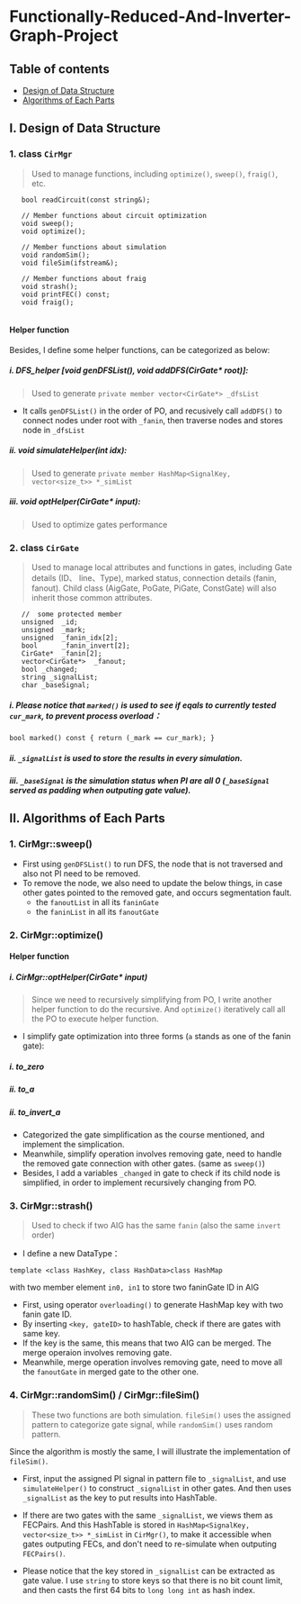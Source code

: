 # Functionally-Reduced-And-Inverter-Graph-Project

## Table of contents
* [Design of Data Structure](#Design-of-Data-Structure)
* [Algorithms of Each Parts](#Algorithms-of-Each-Parts)


## I. Design of Data Structure
### 1. class `CirMgr`
> Used to manage functions, including `optimize()`, `sweep()`, `fraig()`, etc.

```
   bool readCircuit(const string&);

   // Member functions about circuit optimization
   void sweep();
   void optimize();

   // Member functions about simulation
   void randomSim();
   void fileSim(ifstream&);

   // Member functions about fraig
   void strash();
   void printFEC() const;
   void fraig();
   
```

#### Helper function

Besides, I define some helper functions, can be categorized as below:


##### i. DFS_helper [void genDFSList(), void addDFS(CirGate* root)]: 
> Used to generate ```private member vector<CirGate*> _dfsList```
- It calls `genDFSList()` in the order of PO, and recusively call `addDFS()` to connect nodes under root with `_fanin`, then traverse nodes and stores node in `_dfsList`

##### ii. void simulateHelper(int idx): 
> Used to generate ```private member HashMap<SignalKey, vector<size_t>> *_simList```

##### iii. void optHelper(CirGate* input):
> Used to optimize gates performance

### 2. class `CirGate`
> Used to manage local attributes and functions in gates, including Gate details (ID、 line、Type), marked status, connection details (fanin, fanout). Child class (AigGate, PoGate, PiGate, ConstGate) will also inherit those common attributes.

```
   //  some protected member
   unsigned  _id;
   unsigned  _mark;
   unsigned  _fanin_idx[2];
   bool      _fanin_invert[2];
   CirGate*  _fanin[2];
   vector<CirGate*>  _fanout;
   bool _changed;
   string _signalList;
   char _baseSignal;

```

##### i. Please notice that `marked()` is used to see if eqals to currently tested `cur_mark`, to prevent process overload：

```bool marked() const { return (_mark == cur_mark); }```
    
##### ii. `_signalList` is used to store the results in every simulation. 

##### iii. `_baseSignal` is the simulation status when PI are all 0 (`_baseSignal` served as padding when outputing gate value).


## II. Algorithms of Each Parts

### 1. CirMgr::sweep()

- First using `genDFSList()` to run DFS, the node that is not traversed and also not PI need to be removed.
- To remove the node, we also need to update the below things, in case other gates pointed to the removed gate, and occurs segmentation fault.
  - the `fanoutList` in all its `faninGate`
  - the `faninList` in all its `fanoutGate` 


### 2. CirMgr::optimize()

#### Helper function

##### i. CirMgr::optHelper(CirGate* input)
> Since we need to recursively simplifying from PO, I write another helper function to do the recursive. And `optimize()` iteratively call all the PO to execute helper function.

- I simplify gate optimization into three forms (`a` stands as one of the fanin gate):

#####	i.   to_zero
#####	ii.  to_a
#####	ii.  to_invert_a


- Categorized the gate simplification as the course mentioned, and implement the simplication.
- Meanwhile, simplify operation involves removing gate, need to handle the removed gate connection with other gates. (same as `sweep()`)
- Besides, I add a variables `_changed` in gate to check if its child node is simplified, in order to implement recursively changing from PO.


### 3. CirMgr::strash()

> Used to check if two AIG has the same `fanin` (also the same `invert` order)

- I define a new DataType：

 ```template <class HashKey, class HashData>class HashMap```
 
with two member element `in0, in1` to store two faninGate ID in AIG

- First, using operator `overloading()` to generate HashMap key with two fanin gate ID.
- By inserting `<key, gateID>` to hashTable, check if there are gates with same key.
- If the key is the same, this means that two AIG can be merged. The merge operaion involves removing gate.
- Meanwhile, merge operation involves removing gate, need to move all the `fanoutGate` in merged gate to the other one.


### 4. CirMgr::randomSim() / CirMgr::fileSim()
> These two functions are both simulation. `fileSim()` uses the assigned pattern to categorize gate signal, while `randomSim()` uses random pattern.

Since the algorithm is mostly the same, I will illustrate the implementation of `fileSim()`.

- First, input the assigned PI signal in pattern file to `_signalList`, and use `simulateHelper()` to construct `_signalList` in other gates. And then uses `_signalList` as the key to put results into HashTable.

- If there are two gates with the same `_signalList`, we views them as FECPairs. And this HashTable is stored in `HashMap<SignalKey, vector<size_t>> *_simList` in `CirMgr()`, to make it accessible when gates outputing FECs, and don't need to re-simulate when outputing `FECPairs()`.

- Please notice that the key stored in `_signalList` can be extracted as gate value. I use `string` to store keys so that there is no bit count limit, and then casts the first 64 bits to `long long int` as hash index.
